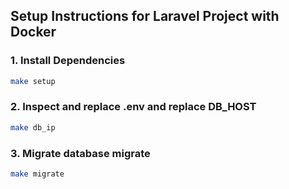 ## Setup Instructions for Laravel Project with Docker

### 1. Install Dependencies

```bash
make setup
```

### 2. Inspect and replace .env and replace DB_HOST

```bash
make db_ip
```

### 3. Migrate database migrate

```bash
make migrate
```